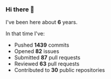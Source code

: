 ### Hi there 👋

I've been here about **6** years.

In that time I've:

- Pushed **1439** commits
- Opened **82** issues
- Submitted **87** pull requests
- Reviewed **63** pull requests
- Contributed to **30** public repositories

<!-- ![My scrobbles](https://lastfm-recently-played.vercel.app/api?user=dotdub) -->

